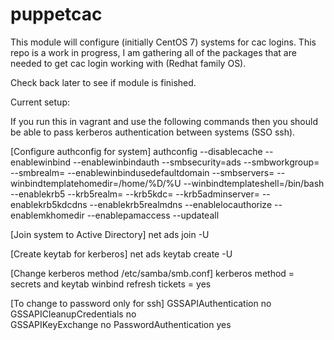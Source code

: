 # puppetcac
This module will configure (initially CentOS 7) systems for cac logins.  This repo is a work in progress, I am gathering all of the
packages that are needed to get cac login working with (Redhat family OS).

Check back later to see if module is finished.

Current setup:

If you run this in vagrant and use the following commands then you should be able to pass kerberos authentication between systems (SSO ssh).

[Configure authconfig for system]
authconfig  --disablecache --enablewinbind --enablewinbindauth --smbsecurity=ads --smbworkgroup=<Workgroup name> --smbrealm=<Domain name in all capitals> --enablewinbindusedefaultdomain --smbservers=<fqdn of active directory server> --winbindtemplatehomedir=/home/%D/%U --winbindtemplateshell=/bin/bash --enablekrb5 --krb5realm=<Domain name in all capitals> --krb5kdc=<fqdn of active directory server>  --krb5adminserver=<fqdn of active directory server> --enablekrb5kdcdns --enablekrb5realmdns --enablelocauthorize --enablemkhomedir --enablepamaccess --updateall

[Join system to Active Directory]
net ads join <domain> -U <user account>

[Create keytab for kerberos]
net ads keytab create -U <user account>

[Change kerberos method /etc/samba/smb.conf]
kerberos method = secrets and keytab
winbind refresh tickets = yes

[To change to password only for ssh]
GSSAPIAuthentication no           
GSSAPICleanupCredentials no       
GSSAPIKeyExchange no
PasswordAuthentication yes
